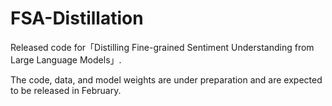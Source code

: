 # FSA-Distillation
Released code for「Distilling Fine-grained Sentiment Understanding from Large Language Models」.

The code, data, and model weights are under preparation and are expected to be released in February.
